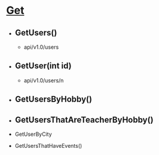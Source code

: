 # <u>Get</u>

- ## GetUsers()

  - api/v1.0/users

- ## GetUser(int id)

  - api/v1.0/users/n
  
- ## GetUsersByHobby()

- ## GetUsersThatAreTeacherByHobby()

- GetUserByCity

- GetUsersThatHaveEvents()

